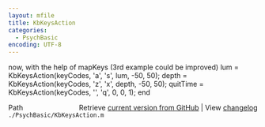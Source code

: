 ```yaml
---
layout: mfile
title: KbKeysAction
categories:
  - PsychBasic
encoding: UTF-8
---
```


 now, with the help of mapKeys \(3rd example could be improved\)
lum = KbKeysAction\(keyCodes, 'a', 's', lum, -50, 50\);
depth = KbKeysAction\(keyCodes, 'z', 'x', depth, -50, 50\);
quitTime = KbKeysAction\(keyCodes, '', 'q', 0, 0, 1\);
end


<div class="code_header" style="text-align:right;">
  <span style="float:left;">Path&nbsp;&nbsp;</span> <span class="counter">Retrieve <a href=
  "https://raw.github.com/Psychtoolbox-3/Psychtoolbox-3/beta/./PsychBasic/KbKeysAction.m">current version from GitHub</a> | View <a href=
  "https://github.com/Psychtoolbox-3/Psychtoolbox-3/commits/beta/./PsychBasic/KbKeysAction.m">changelog</a></span>
</div>
<div class="code">
  <code>./PsychBasic/KbKeysAction.m</code>
</div>
